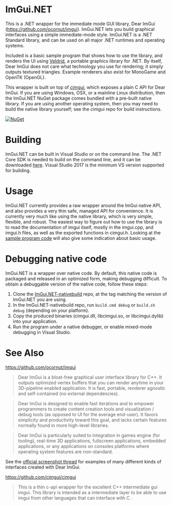 # ImGui.NET

This is a .NET wrapper for the immediate mode GUI library, Dear ImGui (https://github.com/ocornut/imgui). ImGui.NET lets you build graphical interfaces using a simple immediate-mode style. ImGui.NET is a .NET Standard library, and can be used on all major .NET runtimes and operating systems.

Included is a basic sample program that shows how to use the library, and renders the UI using [Veldrid](https://github.com/mellinoe/veldrid), a portable graphics library for .NET. By itself, Dear ImGui does not care what technology you use for rendering; it simply outputs textured triangles. Example renderers also exist for MonoGame and OpenTK (OpenGL).

This wrapper is built on top of [cimgui](https://github.com/Extrawurst/cimgui), which exposes a plain C API for Dear ImGui. If you are using Windows, OSX, or a mainline Linux distribution, then the ImGui.NET NuGet package comes bundled with a pre-built native library. If you are using another operating system, then you may need to build the native library yourself; see the cimgui repo for build instructions.

[![NuGet](https://img.shields.io/nuget/v/ImGui.NET.svg)](https://www.nuget.org/packages/Twizzle.ImGui.NET)

# Building

ImGui.NET can be built in Visual Studio or on the command line. The .NET Core SDK is needed to build on the command line, and it can be downloaded [here](https://www.microsoft.com/net/core). Visual Studio 2017 is the minimum VS version supported for building.

# Usage

ImGui.NET currently provides a raw wrapper around the ImGui native API, and also provides a very thin safe, managed API for convenience. It is currently very much like using the native library, which is very simple, flexible, and robust. The easiest way to figure out how to use the library is to read the documentation of imgui itself, mostly in the imgui.cpp, and imgui.h files, as well as the exported functions in cimgui.h. Looking at the [sample program code](https://github.com/mellinoe/ImGui.NET/tree/master/src) will also give some indication about basic usage.

# Debugging native code

ImGui.NET is a wrapper over native code. By default, this native code is packaged and released in an optimized form, making debugging difficult. To obtain a debuggable version of the native code, follow these steps:

1. Clone the [ImGui.NET-nativebuild](https://github.com/mellinoe/ImGui.NET-nativebuild) repo, at the tag matching the version of ImGui.NET you are using.
2. In the ImGui.NET-nativebuild repo, run `build.cmd debug` or `build.sh debug` (depending on your platform).
3. Copy the produced binaries (cimgui.dll, libcimgui.so, or libcimgui.dylib) into your application.
4. Run the program under a native debugger, or enable mixed-mode debugging in Visual Studio.

# See Also

https://github.com/ocornut/imgui
> Dear ImGui is a bloat-free graphical user interface library for C++. It outputs optimized vertex buffers that you can render anytime in your 3D-pipeline enabled application. It is fast, portable, renderer agnostic and self-contained (no external dependencies).

> Dear ImGui is designed to enable fast iterations and to empower programmers to create content creation tools and visualization / debug tools (as opposed to UI for the average end-user). It favors simplicity and productivity toward this goal, and lacks certain features normally found in more high-level libraries.

> Dear ImGui is particularly suited to integration in games engine (for tooling), real-time 3D applications, fullscreen applications, embedded applications, or any applications on consoles platforms where operating system features are non-standard.

See the [official screenshot thread](https://github.com/ocornut/imgui/issues/123) for examples of many different kinds of interfaces created with Dear ImGui.

https://github.com/cimgui/cimgui
> This is a thin c-api wrapper for the excellent C++ intermediate gui imgui. This library is intended as a intermediate layer to be able to use imgui from other languages that can interface with C .
